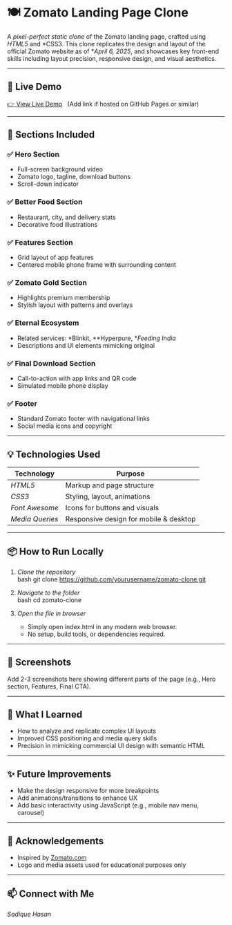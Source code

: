 # 🍽 Zomato Landing Page Clone

A *pixel-perfect static clone* of the Zomato landing page, crafted using *HTML5* and *CSS3. This clone replicates the design and layout of the official Zomato website as of **April 6, 2025*, and showcases key front-end skills including layout precision, responsive design, and visual aesthetics.

---

## 🚀 Live Demo

[👉 View Live Demo](https://vercel.com/sadiquehasan03s-projects/zomato-clone-website-new-2025) &nbsp; (Add link if hosted on GitHub Pages or similar)

---

## 🧩 Sections Included

### ✅ Hero Section
- Full-screen background video
- Zomato logo, tagline, download buttons
- Scroll-down indicator

### ✅ Better Food Section
- Restaurant, city, and delivery stats
- Decorative food illustrations

### ✅ Features Section
- Grid layout of app features
- Centered mobile phone frame with surrounding content

### ✅ Zomato Gold Section
- Highlights premium membership
- Stylish layout with patterns and overlays

### ✅ Eternal Ecosystem
- Related services: *Blinkit, **Hyperpure, **Feeding India*
- Descriptions and UI elements mimicking original

### ✅ Final Download Section
- Call-to-action with app links and QR code
- Simulated mobile phone display

### ✅ Footer
- Standard Zomato footer with navigational links
- Social media icons and copyright

---

## 💡 Technologies Used

| Technology | Purpose |
|------------|---------|
| *HTML5*  | Markup and page structure |
| *CSS3*   | Styling, layout, animations |
| *Font Awesome* | Icons for buttons and visuals |
| *Media Queries* | Responsive design for mobile & desktop |

---

## 📦 How to Run Locally

1. *Clone the repository*  
   bash
   git clone https://github.com/yourusername/zomato-clone.git
   

2. *Navigate to the folder*  
   bash
   cd zomato-clone
   

3. *Open the file in browser*  
   - Simply open index.html in any modern web browser.
   - No setup, build tools, or dependencies required.

---

## 📸 Screenshots

Add 2-3 screenshots here showing different parts of the page (e.g., Hero section, Features, Final CTA).

---

## 🧠 What I Learned

- How to analyze and replicate complex UI layouts
- Improved CSS positioning and media query skills
- Precision in mimicking commercial UI design with semantic HTML

---

## ✨ Future Improvements

- Make the design responsive for more breakpoints
- Add animations/transitions to enhance UX
- Add basic interactivity using JavaScript (e.g., mobile nav menu, carousel)

---

## 🙌 Acknowledgements

- Inspired by [Zomato.com](https://www.zomato.com)
- Logo and media assets used for educational purposes only

---

## 📫 Connect with Me

*Sadique Hasan*
